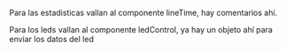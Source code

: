 Para las estadisticas vallan al componente lineTime, hay comentarios ahí.

Para los leds vallan al componente ledControl, ya hay un objeto ahí para enviar los datos del led
